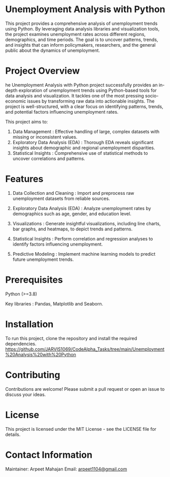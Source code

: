 # Unemployment Analysis with Python
This project provides a comprehensive analysis of unemployment trends using Python. By leveraging data analysis libraries and visualization tools, the project examines unemployment rates across different regions, demographics, and time periods. The goal is to uncover patterns, trends, and insights that can inform policymakers, researchers, and the general public about the dynamics of unemployment.

# Project Overview
he Unemployment Analysis with Python project successfully provides an in-depth exploration of unemployment trends using Python-based tools for data analysis and visualization. It tackles one of the most pressing socio-economic issues by transforming raw data into actionable insights. The project is well-structured, with a clear focus on identifying patterns, trends, and potential factors influencing unemployment rates.

This project aims to:
1. Data Management : Effective handling of large, complex datasets with missing or inconsistent values.
2. Exploratory Data Analysis (EDA) : Thorough EDA reveals significant insights about demographic and regional unemployment disparities.
3. Statistical Insights : Comprehensive use of statistical methods to uncover correlations and patterns.

# Features
1. Data Collection and Cleaning : Import and preprocess raw unemployment datasets from reliable sources.

2. Exploratory Data Analysis (EDA) : Analyze unemployment rates by demographics such as age, gender, and education level.

3. Visualizations : Generate insightful visualizations, including line charts, bar graphs, and heatmaps, to depict trends and patterns.
   
4. Statistical Insights : Perform correlation and regression analyses to identify factors influencing unemployment.

5. Predictive Modeling : Implement machine learning models to predict future unemployment trends.

# Prerequisites
Python (>=3.8)

Key libraries : Pandas, Matplotlib and Seaborn.

# Installation
To run this project, clone the repository and install the required dependencies.
https://github.com/JARVIS1069/CodeAlpha_Tasks/tree/main/Unemployment%20Analysis%20with%20Python

# Contributing
Contributions are welcome! Please submit a pull request or open an issue to discuss your ideas.

# License
This project is licensed under the MIT License - see the LICENSE file for details.

# Contact Information
Maintainer: Arpeet Mahajan Email: arpeet1104@gmail.com

